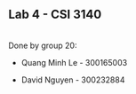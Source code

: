 ## Lab 4 - CSI 3140
</br>
Done by group 20:
</br>

- Quang Minh Le - 300165003

- David Nguyen - 300232884